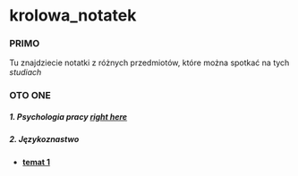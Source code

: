# krolowa_notatek

### PRIMO
Tu znajdziecie notatki z różnych przedmiotów, które można spotkać na tych _studiach_

### OTO ONE

##### 1. Psychologia pracy [**right here**](psych_pracy.Rmd)

##### 2. Językoznastwo 

* [**temat 1**](jezykoznawstwo.html)

